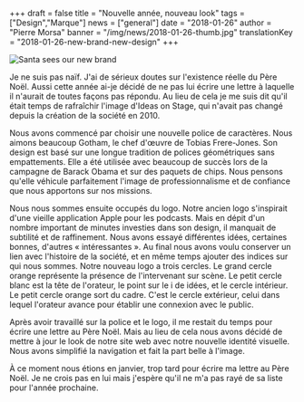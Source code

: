 +++
draft			= false
title			= "Nouvelle année, nouveau look"
tags			= ["Design","Marque"]
news			= ["general"]
date			= "2018-01-26"
author			= "Pierre Morsa"
banner			= "/img/news/2018-01-26-thumb.jpg"
translationKey	= "2018-01-26-new-brand-new-design"
+++

![Santa sees our new brand](/img/news/2018-01-26-banner.jpg)

Je ne suis pas naïf. J'ai de sérieux doutes sur l'existence réelle du Père Noël. Aussi cette année ai-je décidé de ne pas lui écrire une lettre à laquelle il n'aurait de toutes façons pas répondu. Au lieu de cela je me suis dit qu'il était temps de rafraîchir l'image d'Ideas on Stage, qui n'avait pas changé depuis la création de la société en 2010.

Nous avons commencé par choisir une nouvelle police de caractères. Nous aimons beaucoup Gotham, le chef d'œuvre de Tobias Frere-Jones. Son design est basé sur une longue tradition de polices géométriques sans empattements. Elle a été utilisée avec beaucoup de succès lors de la campagne de Barack Obama et sur des paquets de chips. Nous pensons qu'elle véhicule parfaitement l'image de professionnalisme et de confiance que nous apportons sur nos missions.

Nous nous sommes ensuite occupés du logo. Notre ancien logo s'inspirait d'une vieille application Apple pour les podcasts. Mais en dépit d'un nombre important de minutes investies dans son design, il manquait de subtilité et de raffinement. Nous avons essayé différentes idées, certaines bonnes, d'autres « intéressantes ». Au final nous avons voulu conserver un lien avec l'histoire de la société, et en même temps ajouter des indices sur qui nous sommes. Notre nouveau logo a trois cercles. Le grand cercle orange représente la présence de l'intervenant sur scène. Le petit cercle blanc est la tête de l'orateur, le point sur le i de idées, et le cercle intérieur. Le petit cercle orange sort du cadre. C'est le cercle extérieur, celui dans lequel l'orateur avance pour établir une connexion avec le public.

Après avoir travaillé sur la police et le logo, il me restait du temps pour écrire une lettre au Père Noël. Mais au lieu de cela nous avons décidé de mettre à jour le look de notre site web avec notre nouvelle identité visuelle. Nous avons simplifié la navigation et fait la part belle à l'image.

À ce moment nous étions en janvier, trop tard pour écrire ma lettre au Père Noël. Je ne crois pas en lui mais j'espère qu'il ne m'a pas rayé de sa liste pour l'année prochaine. 
